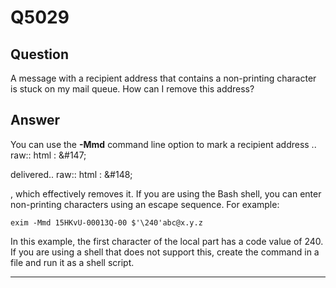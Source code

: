 Q5029
=====

Question
--------

A message with a recipient address that contains a non-printing
character is stuck on my mail queue. How can I remove this address?

Answer
------

You can use the **-Mmd** command line option to mark a recipient address .. raw:: html
:   &\#147;

delivered.. raw:: html
:   &\#148;

, which effectively removes it. If you are using the Bash shell, you can
enter non-printing characters using an escape sequence. For example:

    exim -Mmd 15HKvU-00013Q-00 $'\240'abc@x.y.z

In this example, the first character of the local part has a code value
of 240. If you are using a shell that does not support this, create the
command in a file and run it as a shell script.

* * * * *
